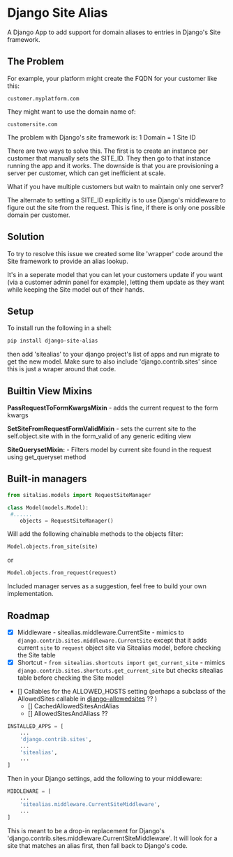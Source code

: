 # Django Site Alias

A Django App to add support for domain aliases to entries in  Django's Site framework.  

## The Problem

For example, your platform might create the FQDN for your customer like this:

```
customer.myplatform.com
```

They might want to use the domain name of:

```
customersite.com
```

The problem with Django's site framework is: 1 Domain = 1 Site ID

There are two ways to solve this.  The first is to create an instance per customer that manually sets the SITE_ID.  They then go to that instance running the app and it works.  The downside is that you are provisioning a server per customer, which can get inefficient at scale.

What if you have multiple customers but waitn to maintain only one server?

The alternate to setting a SITE_ID explicitly is to use Django's middleware to figure out the site from the request.  This is fine, if there is only one possible domain per customer.

## Solution 

To try to resolve this issue we created some lite 'wrapper' code around the Site framework to provide an alias lookup.

It's in a seperate model that you can let your customers update if you want (via a customer admin panel for example), letting them update as they want while keeping the Site model out of their hands.

## Setup

To install run the following in a shell:

```bash
pip install django-site-alias
```

then add 'sitealias' to your django project's list of apps and run migrate to get the new model.  Make sure to also include 'django.contrib.sites' since this is just a wraper around that code.
## Builtin View Mixins
**PassRequestToFormKwargsMixin** - adds the current request to the form kwargs

**SetSiteFromRequestFormValidMixin** - sets the current site to the self.object.site with in the form_valid of any generic editing view

**SiteQuerysetMixin:** - Filters model by current site found in the request using get_queryset method


## Built-in managers

```python
from sitalias.models import RequestSiteManager

class Model(models.Model):
 #......
    objects = RequestSiteManager()
``` 

Will add the following chainable methods to the objects filter:

```python
Model.objects.from_site(site)
```
or

```python
Model.objects.from_request(request)
```

Included manager serves as a suggestion, feel free to build your own implementation.

## Roadmap

- [x] Middleware - sitealias.middleware.CurrentSite - mimics to `django.contrib.sites.middleware.CurrentSite` except that it adds current `site` to `request` object site via Sitealias model, before checking the Site table 
- [x] Shortcut - `from sitealias.shortcuts import get_current_site` - mimics `django.contrib.sites.shortcuts.get_current_site` but checks sitealias table before checking the Site model
- [] Callables for the ALLOWED_HOSTS setting (perhaps a subclass of the AllowedSites callable in [django-allowedsites](https://github.com/kezabelle/django-allowedsites) ?? )
    - [] CachedAllowedSitesAndAlias
    - [] AllowedSitesAndAliass ??
    
```python
INSTALLED_APPS = [
    ...
    'django.contrib.sites',
    ...
    'sitealias',
    ...
]
```

Then in your Django settings, add the following to your middleware:

```python
MIDDLEWARE = [
    ...
    'sitealias.middleware.CurrentSiteMiddleware',
    ...
]

```
This is meant to be a drop-in replacement for Django's 'django.contrib.sites.middleware.CurrentSiteMiddleware'.  It will look for a site that matches an alias first, then fall back to Django's code.
